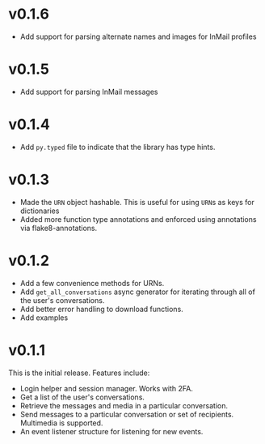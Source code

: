 # v0.1.6

* Add support for parsing alternate names and images for InMail profiles

# v0.1.5

* Add support for parsing InMail messages

# v0.1.4

* Add `py.typed` file to indicate that the library has type hints.

# v0.1.3

* Made the `URN` object hashable. This is useful for using `URN`s as keys for
  dictionaries
* Added more function type annotations and enforced using annotations via
  flake8-annotations.

# v0.1.2

* Add a few convenience methods for URNs.
* Add `get_all_conversations` async generator for iterating through all of the
  user's conversations.
* Add better error handling to download functions.
* Add examples

# v0.1.1

This is the initial release. Features include:

* Login helper and session manager. Works with 2FA.
* Get a list of the user's conversations.
* Retrieve the messages and media in a particular conversation.
* Send messages to a particular conversation or set of recipients. Multimedia is
  supported.
* An event listener structure for listening for new events.
